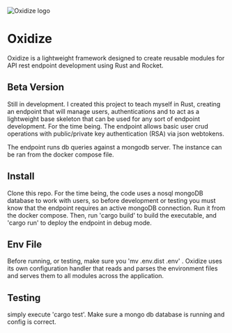 ![Oxidize logo](https://hamrodev.com/images/oxidize%20logo.png)

# Oxidize
Oxidize is a lightweight framework designed to create reusable modules for API rest endpoint development using Rust and Rocket.

## Beta Version
Still in development. I created this project to teach myself in Rust, creating an endpoint that will manage users, authentications and to act as a lightweight base skeleton that can be used for any sort of endpoint development. For the time being. The endpoint allows basic user crud operations with public/private key authentication (RSA) via json webtokens.

The endpoint runs db queries against a mongodb server. The instance can be ran from the docker compose file.

## Install
Clone this repo. For the time being, the code uses a nosql mongoDB database to work with users, so before development or testing you must know that the endpoint requires an active mongoDB connection. Run it from the docker compose. Then, run 'cargo build' to build the executable, and 'cargo run' to deploy the endpoint in debug mode.

## Env File
Before running, or testing, make sure you 'mv .env.dist .env' . Oxidize uses its own configuration handler that reads and parses the environment files and serves them to all modules across the application.

## Testing
simply execute 'cargo test'. Make sure a mongo db database is running and config is correct.